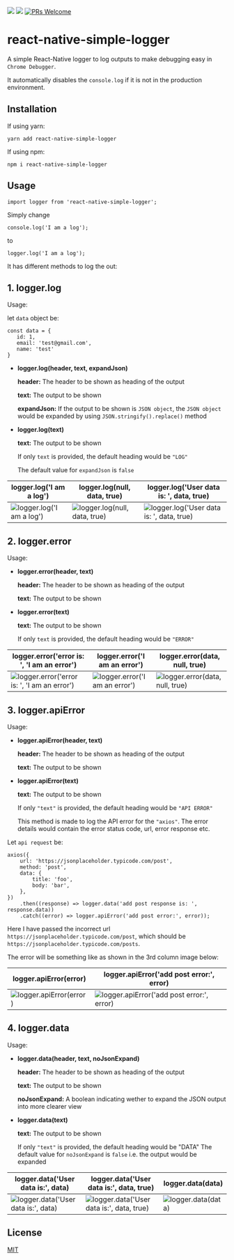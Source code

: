 [![](https://img.shields.io/npm/v/react-native-simple-logger.svg?style=flat)](https://www.npmjs.com/package/react-native-simple-logger)
[![](https://img.shields.io/npm/dt/react-native-simple-logger.svg)](https://www.npmjs.com/package/react-native-simple-logger)
[![PRs Welcome](https://img.shields.io/badge/PRs-welcome-brightgreen.svg?style=flat-square)](http://makeapullrequest.com)

# react-native-simple-logger


A simple React-Native logger to log outputs to make debugging easy in ``Chrome Debugger``.

It automatically disables the ``console.log`` if it is not in the production environment.


## Installation

If using yarn:

```
yarn add react-native-simple-logger
```

If using npm:

```
npm i react-native-simple-logger
```

## Usage

```
import logger from 'react-native-simple-logger';
```
Simply change

```
console.log('I am a log');

```
to

```
logger.log('I am a log');

```

It has different methods to log the out:

## 1. logger.log

Usage:

let ``data`` object be:

```
const data = {
   id: 1,
   email: 'test@gmail.com',
   name: 'test'
}
```

- **logger.log(header, text, expandJson)**

    **header:** The header to be shown as heading of the output

    **text:** The output to be shown

    **expandJson:** If the output to be shown is ```JSON object```, the ```JSON object``` would be expanded by using ```JSON.stringify().replace()``` method


- **logger.log(text)**

    **text:** The output to be shown

    If only ```text``` is provided, the default heading would be ```"LOG"```

    The default value for ```expandJson``` is ```false```

| logger.log('I am a log')      | logger.log(null, data, true)   | logger.log('User data is: ', data, true) |
| ----------------------------- | ------------------------------ | ---------------------------------------- |
| ![logger.log('I am a log')](https://user-images.githubusercontent.com/38132295/87564992-b0d4d900-c6de-11ea-9511-545a8c3e92c0.png) | ![logger.log(null, data, true)](https://user-images.githubusercontent.com/38132295/87565122-db269680-c6de-11ea-9f12-b003c0201188.png) | ![logger.log('User data is: ', data, true)](https://user-images.githubusercontent.com/38132295/87565219-fc878280-c6de-11ea-94c0-ba5c857a5ddf.png) |

## 2. logger.error

Usage:
- **logger.error(header, text)**

    **header:** The header to be shown as heading of the output

    **text:** The output to be shown
    
- **logger.error(text)**

    **text:** The output to be shown

    If only ```text``` is provided, the default heading would be ```"ERROR"```


| logger.error('error is: ', 'I am an error') | logger.error('I am an error')  | logger.error(data, null, true) |
| ------------------------------------------  | ------------------------------ | ------------------------------ |
| ![logger.error('error is: ', 'I am an error')](https://user-images.githubusercontent.com/38132295/87570806-c8b05b00-c6e6-11ea-9767-e34a008eea96.png) | ![logger.error('I am an error')](https://user-images.githubusercontent.com/38132295/87570851-da91fe00-c6e6-11ea-8178-bd0b4b04a73c.png) | ![logger.error(data, null, true)](https://user-images.githubusercontent.com/38132295/87572607-6d339c80-c6e9-11ea-91c3-c1fbd2b76de4.png) |


## 3. logger.apiError

Usage:
- **logger.apiError(header, text)**

    **header:** The header to be shown as heading of the output
    
    **text:** The output to be shown
    
- **logger.apiError(text)**

    **text:** The output to be shown

    If only ```"text"``` is provided, the default heading would be ```"API ERROR"```

    This method is made to log the API error for the ```"axios"```. The error details would contain the error status code, url, error response etc.

Let ``api request`` be:


```
axios({
    url: 'https://jsonplaceholder.typicode.com/post',
    method: 'post',
    data: {
        title: 'foo',
        body: 'bar',
    },
})
    .then((response) => logger.data('add post response is: ', response.data))
    .catch((error) => logger.apiError('add post error:', error));
```

Here I have passed the incorrect url ``https://jsonplaceholder.typicode.com/post``, which should be ``https://jsonplaceholder.typicode.com/posts``.

The error will be something like as shown in the 3rd column image below:

| logger.apiError(error)             | logger.apiError('add post error:', error) |
| ---------------------------------- | ----------------------------------------- |
| ![logger.apiError(error)](https://user-images.githubusercontent.com/38132295/87573135-25614500-c6ea-11ea-9601-a494f93be171.png) | ![logger.apiError('add post error:', error)](https://user-images.githubusercontent.com/38132295/87573303-56417a00-c6ea-11ea-995c-86fb099bf81a.png) |

## 4. logger.data

Usage:
- **logger.data(header, text, noJsonExpand)**

    **header:** The header to be shown as heading of the output
    
    **text:** The output to be shown
    
    **noJsonExpand:** A boolean indicating wether to expand the JSON output into more clearer view
    
- **logger.data(text)**

    **text:** The output to be shown

    If only ```"text"``` is provided, the default heading would be "DATA"
    The default value for ```noJsonExpand``` is ```false``` i.e. the output would be expanded

| logger.data('User data is:', data) | logger.data('User data is:', data, true)  |   logger.data(data)            |
| ---------------------------------- | ----------------------------------------- | ------------------------------ |
| ![logger.data('User data is:', data)](https://user-images.githubusercontent.com/38132295/87573412-7ffaa100-c6ea-11ea-8fd3-51979129f04c.png) | ![logger.data('User data is:', data, true)](https://user-images.githubusercontent.com/38132295/87573521-a7516e00-c6ea-11ea-9657-9b8afd7a5658.png) | ![logger.data(data)](https://user-images.githubusercontent.com/38132295/87575859-2c8a5200-c6ee-11ea-8e42-20cac0d50558.png) |

## License

[MIT](LICENSE)
